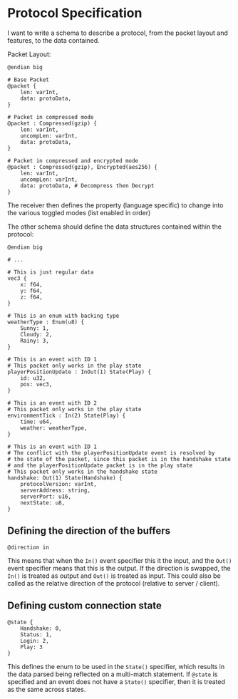 # Protocol Specification

I want to write a schema to describe a protocol, from the packet layout and features, to the data contained. 

Packet Layout:
```zb
@endian big

# Base Packet
@packet {
    len: varInt,
    data: protoData,
}

# Packet in compressed mode
@packet : Compressed(gzip) {
    len: varInt,
    uncompLen: varInt,
    data: protoData,
}

# Packet in compressed and encrypted mode
@packet : Compressed(gzip), Encrypted(aes256) {
    len: varInt,
    uncompLen: varInt,
    data: protoData, # Decompress then Decrypt
}

```

The receiver then defines the property (language specific) to change into the various toggled modes (list enabled in order)

The other schema should define the data structures contained within the protocol:

```zb
@endian big

# ...

# This is just regular data
vec3 {
    x: f64,
    y: f64,
    z: f64,
}

# This is an enum with backing type
weatherType : Enum(u8) {
    Sunny: 1,
    Cloudy: 2,
    Rainy: 3,
}

# This is an event with ID 1
# This packet only works in the play state
playerPositionUpdate : InOut(1) State(Play) {
    id: u32,
    pos: vec3,
}

# This is an event with ID 2
# This packet only works in the play state
environmentTick : In(2) State(Play) {
    time: u64,
    weather: weatherType,
}

# This is an event with ID 1
# The conflict with the playerPositionUpdate event is resolved by
# the state of the packet, since this packet is in the handshake state
# and the playerPositionUpdate packet is in the play state
# This packet only works in the handshake state
handshake: Out(1) State(Handshake) {
    protocolVersion: varInt,
    serverAddress: string,
    serverPort: u16,
    nextState: u8,
}
```

## Defining the direction of the buffers

```
@direction in
```

This means that when the `In()` event specifier this it the input, and the `Out()` event specifier means that this is the output. If the direction is swapped, the `In()` is treated as output and `Out()` is treated as input. This could also be called as the relative direction of the protocol (relative to server / client).

## Defining custom connection state

```
@state {
	Handshake: 0,
	Status: 1,
	Login: 2,
	Play: 3
}
```

This defines the enum to be used in the `State()` specifier, which results in the data parsed being reflected on a multi-match statement. If `@state` is specified and an event does not have a `State()` specifier, then it is treated as the same across states.